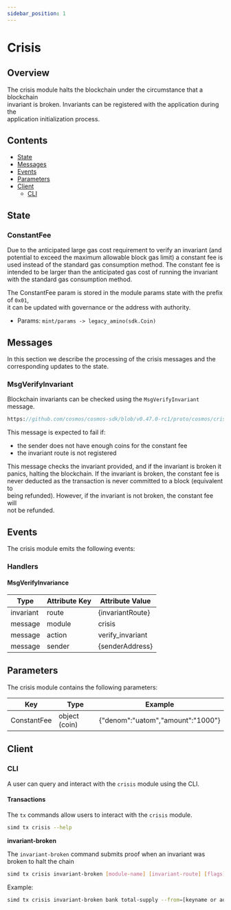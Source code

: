 ```yaml
---
sidebar_position: 1
---
```


# Crisis

## Overview

The crisis module halts the blockchain under the circumstance that a blockchain\
invariant is broken. Invariants can be registered with the application during the\
application initialization process.

## Contents

* [State](./#state)
* [Messages](./#messages)
* [Events](./#events)
* [Parameters](./#parameters)
* [Client](./#client)
  * [CLI](./#cli)

## State

### ConstantFee

Due to the anticipated large gas cost requirement to verify an invariant (and\
potential to exceed the maximum allowable block gas limit) a constant fee is\
used instead of the standard gas consumption method. The constant fee is\
intended to be larger than the anticipated gas cost of running the invariant\
with the standard gas consumption method.

The ConstantFee param is stored in the module params state with the prefix of `0x01`,\
it can be updated with governance or the address with authority.

* Params: `mint/params -> legacy_amino(sdk.Coin)`

## Messages

In this section we describe the processing of the crisis messages and the\
corresponding updates to the state.

### MsgVerifyInvariant

Blockchain invariants can be checked using the `MsgVerifyInvariant` message.

```protobuf
https://github.com/cosmos/cosmos-sdk/blob/v0.47.0-rc1/proto/cosmos/crisis/v1beta1/tx.proto#L26-L42
```

This message is expected to fail if:

* the sender does not have enough coins for the constant fee
* the invariant route is not registered

This message checks the invariant provided, and if the invariant is broken it\
panics, halting the blockchain. If the invariant is broken, the constant fee is\
never deducted as the transaction is never committed to a block (equivalent to\
being refunded). However, if the invariant is not broken, the constant fee will\
not be refunded.

## Events

The crisis module emits the following events:

### Handlers

#### MsgVerifyInvariance

| Type      | Attribute Key | Attribute Value   |
| --------- | ------------- | ----------------- |
| invariant | route         | {invariantRoute}  |
| message   | module        | crisis            |
| message   | action        | verify\_invariant |
| message   | sender        | {senderAddress}   |

## Parameters

The crisis module contains the following parameters:

| Key         | Type          | Example                           |
| ----------- | ------------- | --------------------------------- |
| ConstantFee | object (coin) | {"denom":"uatom","amount":"1000"} |

## Client

### CLI

A user can query and interact with the `crisis` module using the CLI.

#### Transactions

The `tx` commands allow users to interact with the `crisis` module.

```bash
simd tx crisis --help
```

**invariant-broken**

The `invariant-broken` command submits proof when an invariant was broken to halt the chain

```bash
simd tx crisis invariant-broken [module-name] [invariant-route] [flags]
```

Example:

```bash
simd tx crisis invariant-broken bank total-supply --from=[keyname or address]
```
